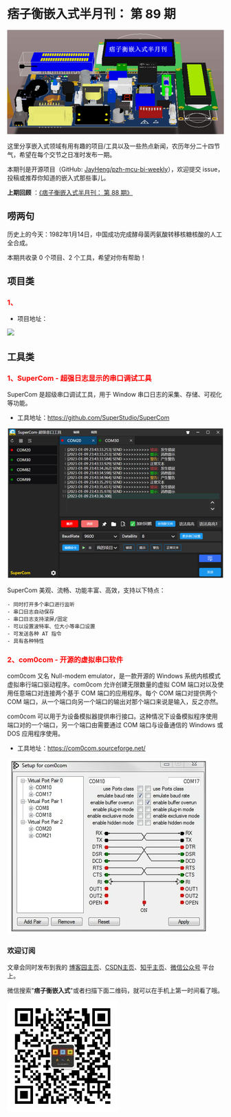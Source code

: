# 痞子衡嵌入式半月刊： 第 89 期

![](https://raw.githubusercontent.com/JayHeng/pzh-mcu-bi-weekly/master/pics/pzh_mcu_bi_weekly.PNG)

这里分享嵌入式领域有用有趣的项目/工具以及一些热点新闻，农历年分二十四节气，希望在每个交节之日准时发布一期。

本期刊是开源项目（GitHub: [JayHeng/pzh-mcu-bi-weekly](https://github.com/JayHeng/pzh-mcu-bi-weekly)），欢迎提交 issue，投稿或推荐你知道的嵌入式那些事儿。

**上期回顾** ：[《痞子衡嵌入式半月刊： 第 88 期》](https://www.cnblogs.com/henjay724/p/17924789.html)

## 唠两句

历史上的今天：1982年1月14日，中国成功完成酵母菌丙氨酸转移核糖核酸的人工全合成。

本期共收录 0 个项目、2 个工具，希望对你有帮助！

## 项目类

### <font color="red">1、</font>



 * 项目地址：

![](https://raw.githubusercontent.com/JayHeng/pzh-mcu-bi-weekly/master/pics/issue-089/.PNG)


## 工具类

### <font color="red">1、SuperCom - 超强日志显示的串口调试工具</font>

SuperCom 是超级串口调试工具，用于 Window 串口日志的采集、存储、可视化等功能。

 * 工具地址：https://github.com/SuperStudio/SuperCom

![](https://raw.githubusercontent.com/JayHeng/pzh-mcu-bi-weekly/master/pics/issue-089/SuperCom.PNG)

SuperCom 美观、流畅、功能丰富、高效，支持以下特点：

```text
- 同时打开多个串口进行监听
- 串口日志自动保存
- 串口日志支持滚屏/固定
- 可以设置波特率、位大小等串口设置
- 可发送各种 AT 指令
- 具有各种特性
```

### <font color="red">2、com0com - 开源的虚拟串口软件</font>

com0com 又名 Null-modem emulator，是一款开源的 Windows 系统内核模式虚拟串行端口驱动程序。com0com 允许创建无限数量的虚拟 COM 端口对以及使用任意端口对连接两个基于 COM 端口的应用程序。每个 COM 端口对提供两个 COM 端口，从一个端口向另一个端口的输出对那个端口来说是输入，反之亦然。

com0com 可以用于为设备模拟器提供串行接口。这种情况下设备模拟程序使用端口对的一个端口，另一个端口由需要通过 COM 端口与设备通信的 Windows 或 DOS 应用程序使用。

 * 工具地址：https://com0com.sourceforge.net/

![](https://raw.githubusercontent.com/JayHeng/pzh-mcu-bi-weekly/master/pics/issue-089/com0com.PNG)

### 欢迎订阅

文章会同时发布到我的 [博客园主页](https://www.cnblogs.com/henjay724/)、[CSDN主页](https://blog.csdn.net/henjay724)、[知乎主页](https://www.zhihu.com/people/henjay724)、[微信公众号](http://weixin.sogou.com/weixin?type=1&query=痞子衡嵌入式) 平台上。

微信搜索"__痞子衡嵌入式__"或者扫描下面二维码，就可以在手机上第一时间看了哦。

![](https://raw.githubusercontent.com/JayHeng/pzhmcu-picture/master/wechat/pzhMcu_qrcode_258x258.jpg)

